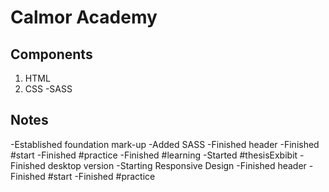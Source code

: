 # Calmor Academy

## Components

1. HTML
1. CSS
   -SASS

## Notes

-Established foundation mark-up
-Added SASS
-Finished header
-Finished #start
-Finished #practice
-Finished #learning
-Started #thesisExbibit
-Finished desktop version
-Starting Responsive Design
-Finished header
-Finished #start
-Finished #practice
